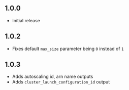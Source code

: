 ## 1.0.0

- Initial release

## 1.0.2

- Fixes default `max_size` parameter being `0` instead of `1`

## 1.0.3

- Adds autoscaling id, arn name outputs
- Adds `cluster_launch_configuration_id` output
